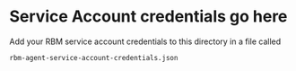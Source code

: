 # Service Account credentials go here

Add your RBM service account credentials to this directory in a file called

```
rbm-agent-service-account-credentials.json
```